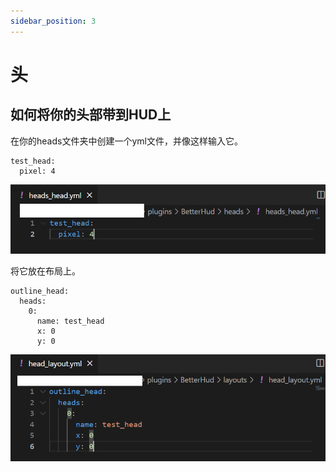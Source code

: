 ```yaml
---
sidebar_position: 3
---
```


# 头

## 如何将你的头部带到HUD上

在你的heads文件夹中创建一个yml文件，并像这样输入它。

```
test_head:
  pixel: 4
```

![](_images/head-1.png)

将它放在布局上。

```
outline_head:
  heads:
    0:
      name: test_head
      x: 0
      y: 0
```

![](_images/head-2.png)